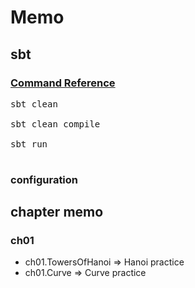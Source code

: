 Memo
==========


## sbt

### [Command Reference](http://www.scala-sbt.org/0.13/docs/Running.html)

<pre>
sbt clean

sbt clean compile

sbt run 

</pre>


### configuration


## chapter memo


### ch01

* ch01.TowersOfHanoi => Hanoi practice
* ch01.Curve => Curve practice


